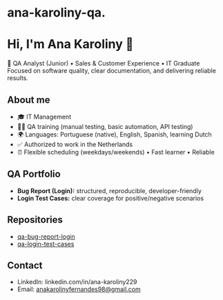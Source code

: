 # ana-karoliny-qa.
# Hi, I'm Ana Karoliny 👋

🎯 QA Analyst (Junior) • Sales & Customer Experience • IT Graduate  
Focused on software quality, clear documentation, and delivering reliable results.

## About me
- 🎓  IT Management  
- 👩‍💻 QA training (manual testing, basic automation, API testing)  
- 🌍 Languages: Portuguese (native), English, Spanish, learning Dutch  
- ✅ Authorized to work in the Netherlands  
- ⏰ Flexible scheduling (weekdays/weekends) • Fast learner • Reliable

## QA Portfolio
- **Bug Report (Login):** structured, reproducible, developer-friendly  
- **Login Test Cases:** clear coverage for positive/negative scenarios

## Repositories
- [qa-bug-report-login](link-aqui-quando-criar)  
- [qa-login-test-cases](link-aqui-quando-criar)

## Contact
- LinkedIn: linkedin.com/in/ana-karoliny229 
- Email: anakarolinyfernandes98@gmail.com
